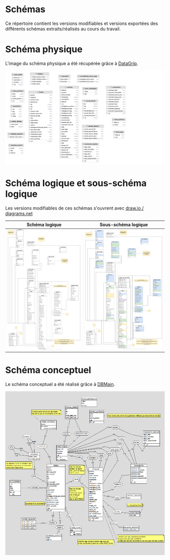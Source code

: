 # Schémas

Ce répertoire contient les versions modifiables et versions exportées des différents schémas extraits/réalisés au cours du travail.

# Schéma physique

L'image du schéma physique a été récupérée grâce à [DataGrip](https://www.jetbrains.com/fr-fr/datagrip/).

![Schéma physique](./ExtractedPhysicalSchema.png)

# Schéma logique et sous-schéma logique

Les versions modifiables de ces schémas s'ouvrent avec [draw.io / diagrams.net](https://app.diagrams.net/)

|              Schéma logique            |                  Sous-schéma logique               |
| :------------------------------------: | :------------------------------------------------: |
| ![Schéma logique](./LogicalSchema.png) | ![Sous-schéma logique](./ReducedLogicalSchema.png) |




# Schéma conceptuel

Le schéma conceptuel a été réalisé grâce à [DBMain](https://www.db-main.eu/).

![Schéma conceptuel](./ConceptualSchema.png)